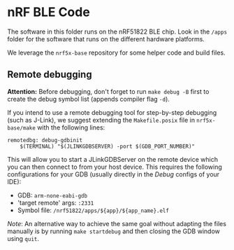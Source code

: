 nRF BLE Code
============

The software in this folder runs on the nRF51822 BLE chip. Look in the `/apps`
folder for the software that runs on the different hardware platforms.

We leverage the `nrf5x-base` repository for some helper code and
build files.

Remote debugging
----------------

**Attention:** Before debugging, don't forget to run `make debug -B` first to create the debug symbol list (appends compiler flag `-d`).

If you intend to use a remote debugging tool for step-by-step debugging (such as J-Link),
we suggest extending the `Makefile.posix` file in `nrf5x-base/make` with the following lines:

    remotedbg: debug-gdbinit
    	$(TERMINAL) "$(JLINKGDBSERVER) -port $(GDB_PORT_NUMBER)"

This will allow you to start a JLinkGDBServer on the remote device which you can then connect to from your host device.
This requires the following configurations for your GDB (usually directly in the *Debug* configs of your IDE):

- GDB: `arm-none-eabi-gdb`
- 'target remote' args: `:2331`
- Symbol file: `/nrf51822/apps/${app}/${app_name}.elf`

*Note*:  An alternative way to achieve the same goal without adapting the files manually is by running `make startdebug`
and then closing the GDB window using `quit`.